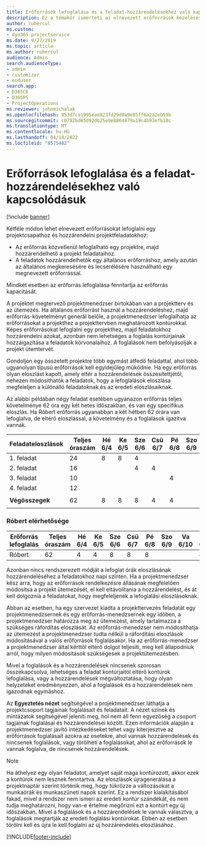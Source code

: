 ```yaml
---
title: Erőforrások lefoglalása és a feladat-hozzárendelésekhez való kapcsolódásuk
description: Ez a témakör ismerteti az elnevezett erőforrások kezelését, az erőforrás-foglalásokat és a feladat-hozzárendeléseket, és azt, hogy ezek hogyan kapcsolódnak egymáshoz.
author: ruhercul
ms.custom:
- dyn365-projectservice
ms.date: 9/27/2019
ms.topic: article
ms.author: ruhercul
audience: Admin
search.audienceType:
- admin
- customizer
- enduser
search.app:
- D365CE
- D365PS
- ProjectOperations
ms.reviewer: johnmichalak
ms.openlocfilehash: 953d7ca1995eae823fd29d0a9e85ff6a2a2eb59b
ms.sourcegitcommit: c0792bd65d92db25e0e8864879a19c4b93efb10c
ms.translationtype: MT
ms.contentlocale: hu-HU
ms.lasthandoff: 04/14/2022
ms.locfileid: "8575482"
---
```

# <a name="resource-bookings-and-how-they-relate-to-task-assignments"></a>Erőforrások lefoglalása és a feladat-hozzárendelésekhez való kapcsolódásuk

[!include [banner](../includes/psa-now-project-operations.md)]

Kétféle módon lehet elnevezett erőforrásokat lefoglalni egy projektcsapathoz és hozzárendelni projektfeladatokhoz:

- Az erőforrás közvetlenül lefoglalható egy projektre, majd hozzárendelhető a projekt feladataihoz.
- A feladatok hozzárendelhetők egy általános erőforráshoz, amely azután az általános megkeresésére és lecserélésére használható egy megnevezett erőforrással. 

Mindkét esetben az erőforrás lefoglalása fenntartja az erőforrás kapacitását.

A projektet megtervező projektmenedzser birtokában van a projektterv és az ütemezés. Ha általános erőforrást használ a hozzárendeléshez, majd erőforrás-követelményt generál belőle, a projektmenedzser lefoglalhatja az erőforrásokat a projekthez a projekttervben meghatározott kontúrokkal. Képes erőforrásokat lefoglalni egy projekthez, majd feladatokhoz hozzárendelni azokat, azonban nem lehetséges a foglalás kontúrjainak hozzáigazítása a feladatok körvonalaihoz. A foglalások nem befolyásolják a projekt ütemtervét.

Gondoljon egy összetett projektre több egymást átfedő feladattal, ahol több ugyanolyan típusú erőforrások kell egyidejűleg működnie. Ha egy erőforrás olyan eloszlást kapott, amely eltér a hozzárendelések összesítettjétől, nehezen módosíthatók a feladatok, hogy a lefoglalások eloszlása megfeleljen a különálló feladatoknak és az eredeti eloszlásaiknak.

Az alábbi példában négy feladat esetében ugyanazon erőforrás teljes követelménye 62 óra egy két hetes időszakban, és van egy specifikus eloszlás. Ha Róbert erőforrás ugyanabban a két hétben 62 órára van lefoglalva, de eltérő eloszlással, a követelmény és a foglalások igazítva vannak.

| **Feladateloszlások**    | **Teljes óraszám** | Hé 6/4 | Ke 6/5 | Sze 6/6 | Csü 6/7 | Pé 6/8 | Szo 6/9 | Va 6/10 | Hé 6/11 | Ke 6/12 | Sze 6/13 | Csü 6/14 | Pé 6/15 |
|----------------------|-----------------|--------|--------|--------|--------|--------|--------|---------|---------|---------|---------|---------|---------|
| 1. feladat               | 24              | 8      | 8      | 4      |        |        |        |         |         |         | 4       |         |         |
| 2. feladat               | 16              |        |        | 4      | 4      |        |        |         | 8       |         |         |         |         |
| 3. feladat               | 10              |        |        |        |        | 4      |        |         |         | 4       |         | 2       |         |
| 4. feladat               | 12              |        |        |        |        |        |        |         |         |         | 4       |         | 8       |
|                      |                 |        |        |        |        |        |        |         |         |         |         |         |         |
| **Végösszegek**           | 62              | 8      | 8      | 8      | 4      | 4      |        |         | 8       | 4       | 8       | 2       | 8       |
|                      |                 |        |        |        |        |        |        |         |         |         |         |

### <a name="bobs-availability"></a>Róbert elérhetősége
| **Erőforrás   lefoglalás** | **Teljes óraszám** | Hé 6/4 | Ke 6/5 | Sze 6/6 | Csü 6/7 | Pé 6/8 | Szo 6/9 | Va 6/10 | Hé 6/11 | Ke 6/12 | Sze 6/13 | Csü 6/14 | Pé 6/15 |
|------------------------|-----------------|--------|--------|--------|--------|--------|--------|---------|---------|---------|---------|---------|---------|
| Róbert                    | 62              | 4      | 4      | 8      | 8      | 8      |        |         | 4       | 4       | 8       | 8       | 6       |

Azonban nincs rendszerezett módját a lefoglat órák eloszlásának hozzárendeléséhez a feladatokhoz napi szinten. Ha a projektmenedzser kész arra, hogy az erőforrások rendelkezésre állásának megfelelően módosítsa a projekt ütemezését, el kell eltávolítania a hozzárendelést, és át kell dolgoznia a feladatokat, hogy megfeleljenek a lefoglalási eloszlásoknak.

Abban az esetben, ha egy szervezet kiadta a projekttervezés feladatát egy projektmenedzsernek és egy erőforrás-menedzsernek egy időben, a projektmenedzser határozza meg az ütemezést, amely tartalmazza a szükséges ráfordítás eloszlását. Az erőforrás-menedzser nem módosíthatja az ütemezést a projektmenedzser tudta nélkül a ráfordítási eloszlások módosításával a valós erőforrások foglalásakor. Ha az erőforrás-menedzser a projektmenedzser által kérttől eltérő dolgot teljesíti, meg kell állapodniuk arról, hogy milyen módosítások szükségesek a projektütemezésben.

Mivel a foglalások és a hozzárendelések nincsenek szorosan összekapcsolva, lehetséges a feladat kontúrjaitól eltérő kontúrok lefoglalása, vagy a hozzárendelések megváltoztatása, hogy olyan helyzeteket eredményezzen, ahol a foglalások és a hozzárendelések nem igazodnak egymáshoz.

Az **Egyeztetés nézet** segítségével a projektmenedzser láthatja a projektcsoport tagjainak foglalásait és feladatait. A nézet színek és mintázatok segítségével jeleníti meg, hol nem áll fenn egyezőség a csoport tagjainak foglalásai és hozzárendelései között. Ezen információk alapján a projektmenedzser javító intézkedéseket tehet vagy kiterjesztve az erőforrások foglalásait azokra az esetekre, ahol vannak hozzárendelések és nincsenek foglalások, vagy törölheti a foglalásokat, ahol az erőforrások le vannak foglalva, de nincsenek hozzárendelések.

> [!NOTE]
> Ha áthelyez egy olyan feladatot, amelyet saját maga kontúrozott, akkor ezek a kontúrok nem lesznek fenntartva. Az eloszlások újragenerálása a projektnaptár szerint történik meg, hogy tükrözze a változásokat a munkaórák és munkaszüneti napok szerint. Ez a rendszer kialakításából fakad, mivel a rendszer nem ismeri az eredeti kontúr szándékát, és nem tudja meghatározni, hogy van-e értelme megőrizni ezt a kontúrt egy új időszakban. Mivel a foglalások és a hozzárendelések le vannak választva, a foglalások megtartják az eredeti foglalási kontúrokat. Ebben az esetben törölni kell és újra le kell foglalni az új hozzárendelés eloszlásához.



[!INCLUDE[footer-include](../includes/footer-banner.md)]
